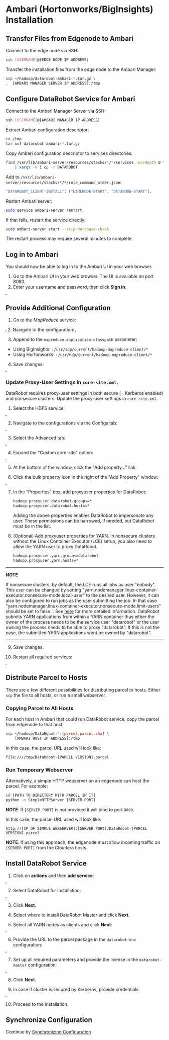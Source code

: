 # Ambari (Hortonworks/BigInsights) Installation

## Transfer Files from Edgenode to Ambari

Connect to the edge node via SSH:

```bash
ssh [USERNAME]@[EDGE NODE IP ADDRESS]
```

Transfer the installation files from the edge node to the Ambari Manager:

```bash
scp ~/hadoop/datarobot-ambari-*.tar.gz \
.  [AMBARI MANAGER SERVER IP ADDRESS]:/tmp
```

## Configure DataRobot Service for Ambari

Connect to the Ambari Manager Server via SSH:

```bash
ssh [USERNAME]@[AMBARI MANAGER IP ADDRESS]
```

Extract Ambari configuration descriptor:

```bash
cd /tmp
tar xvf datarobot-ambari-*.tar.gz
```

Copy Ambari configuration descriptor to services directories:

```bash
find /var/lib/ambari-server/resources/stacks/*/*/services -maxdepth 0 \
    | xargs -n 1 cp -r DATAROBOT
```

Add to `/var/lib/ambari-server/resources/stacks/*/*/role_command_order.json`:

```bash
"DATAROBOT_CLIENT-INSTALL": ["NAMENODE-START", "DATANODE-START"],
```

Restart Ambari server:

```bash
sudo service ambari-server restart
```

If that fails, restart the service directly:

```bash
sudo ambari-server start --skip-database-check
```

The restart process may require several minutes to complete.

## Log in to Ambari

You should now be able to log in to the Ambari UI in your web browser.

1. Go to the Ambari UI in your web browser. The UI is available on port 8080.
2. Enter your username and password, then click **Sign in**:
<img src="images/ambari-sign-in.png" alt="" style="border: 1px solid black;"/>

## Provide Additional Configuration

1. Go to the _MapReduce_ service:
<img src="images/ambari-mapreduce-service.png" alt="" style="border: 1px solid black;"/>
2. Navigate to the configuration:
<img src="images/ambari-navigation-config.png" alt="" style="border: 1px solid black;"/>

3. Append to the `mapreduce.application.classpath` parameter:
  * Using BigInsights: `:/usr/iop/current/hadoop-mapreduce-client/*`
  * Using Hortonworks: `:/usr/hdp/current/hadoop-mapreduce-client/*`

4. Save changes:
<img src="images/ambari-save-changes.png" alt="" style="border: 1px solid black;"/>

### Update Proxy-User Settings in `core-site.xml`.

DataRobot requires proxy-user settings in both secure (= Kerberos enabled) and nonsecure clusters. Update the proxy-user settings in `core-site.xml`.

1. Select the HDFS service:
<img src="images/ambari-hdfs-service.png" alt="" style="border: 1px solid black;"/>

2. Navigate to the configurations via the Configs tab:
<img src="images/ambari-hdfs-config.png" alt="" style="border: 1px solid black;"/>

3. Select the Advanced tab:
<img src="images/ambari-hdfs-advanced.png" alt="" style="border: 1px solid black;"/>

4. Expand the "Custom core-site" option:
<img src="images/ambari-hdfs-custom.png" alt="" style="border: 1px solid black;"/>

5. At the bottom of the window, click the "Add property..." link.

6. Click the bulk property icon in the right of the "Add Property" window:
<img src="images/ambari-hdfs-bulk-props.png" alt="" style="border: 1px solid black;"/>

7. In the "Properties" box, add proxyuser properties for DataRobot:

	```bash
	hadoop.proxyuser.datarobot.groups=*
	hadoop.proxyuser.datarobot.hosts=*
	```

	Adding the above properties enables DataRobot to impersonate any user. These permissions can be narrowed, if needed, but DataRobot must be in the list. 

8. (Optional) Add proxyuser properties for YARN. In nonsecure clusters without the Linux Container Executor (LCE) setup, you also need to allow the YARN user to proxy DataRobot.

	```bash
	hadoop.proxyuser.yarn.groups=datarobot
	hadoop.proxyuser.yarn.hosts=*
	```

---
**NOTE**

If nonsecure clusters, by default, the LCE runs all jobs as user "nobody". This user can be changed by setting "yarn.nodemanager.linux-container-executor.nonsecure-mode.local-user" to the desired user. However, it can also be configured to run jobs as the user submitting the job. In that case "yarn.nodemanager.linux-container-executor.nonsecure-mode.limit-users" should be set to false.`. See [here](https://hadoop.apache.org/docs/r2.7.2/hadoop-yarn/hadoop-yarn-site/NodeManagerCgroups.html) for more detailed information.
DataRobot submits YARN applications from within a YARN container thus either the owner of the process needs to be the service user "datarobot" or the user owning the process needs to be able to proxy "datarobot". If this is not the case, the submitted YARN applications wont be owned by "datarobot".

---

9. Save changes.


10. Restart all required services:
<img src="images/ambari-restart-services.png" alt="" style="border: 1px solid black;"/>

## Distribute Parcel to Hosts

There are a few different possibilities for distributing parcel to hosts.
Either `scp` the file to all hosts, or run a small webserver.

### Copying Parcel to All Hosts

For each host in Ambari that could run DataRobot service, copy the parcel
from edgenode to that host:

```bash
scp ~/hadoop/DataRobot-*.{parcel,parcel.sha} \
    [AMBARI HOST IP ADDRESS]:/tmp
```

In this case, the parcel URL used will look like:

```
file:////tmp/DataRobot-[PARCEL VERSION].parcel
```

### Run Temporary Webserver

Alternatively, a simple HTTP webserver on an edgenode can host the parcel.
For example:

```bash
cd [PATH TO DIRECTORY WITH PARCEL IN IT]
python -m SimpleHTTPServer [SERVER PORT]
```

**NOTE**: If `[SERVER PORT]` is not provided it will bind to port `8000`.

In this case, the parcel URL used will look like:

```
http://[IP OF SIMPLE WEBSERVER]:[SERVER PORT]/DataRobot-[PARCEL VERSION].parcel
```

**NOTE**: If using this approach, the edgenode must allow incoming traffic on `[SERVER PORT]` from the Cloudera hosts.

## Install DataRobot Service

1. Click on **actions** and then **add service**:
<img src="images/ambari-add-service.png" alt="" style="border: 1px solid black;"/>

2. Select DataRobot for installation:
<img src="images/ambari-select-datarobot.png" alt="" style="border: 1px solid black;"/>

3. Click **Next**.

4. Select where to install DataRobot Master and click **Next**.

5. Select all YARN nodes as clients and click **Next**:
<img src="images/ambari-select-yarn.png" alt="" style="border: 1px solid black;"/>

6. Provide the URL to the parcel package in the `datarobot-env` configuration:
<img src="images/ambari-parcel-url.png" alt="" style="border: 1px solid black;"/>

7. Set up all required parameters and provide the license in the `datarobot-master`
configuration:
<img src="images/ambari-required-params.png" alt="" style="border: 1px solid black;"/>

8. Click **Next**.

9. In case if cluster is secured by Kerberos, provide credentials:
<img src="images/ambari-kerberos.png" alt="" style="border: 1px solid black;"/>

10. Proceed to the installation.

## Synchronize Configuration

Continue by [Synchronizing Configuration](./hadoop-install.md#synchronize-configuration)
